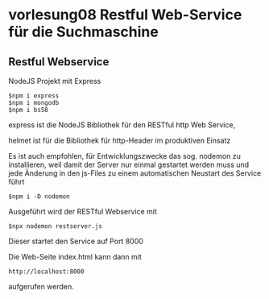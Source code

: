# vorlesung08 Restful Web-Service für die Suchmaschine

## Restful Webservice

NodeJS Projekt mit Express

```
$npm i express
$npm i mongodb
$npm i bs58
```

express ist die NodeJS Bibliothek für den RESTful http Web Service, 

helmet ist für die Bibliothek für http-Header im produktiven Einsatz

Es ist auch empfohlen, für Entwicklungszwecke das sog. nodemon zu installieren, weil damit der Server nur einmal gestartet werden muss und jede Änderung in den js-Files zu einem automatischen Neustart des Service führt

```
$npm i -D nodemon
```

Ausgeführt wird der RESTful Webservice mit 

```
$npx nodemon restserver.js
```

Dieser startet den Service auf Port 8000

Die Web-Seite index.html kann dann mit

```
http://localhost:8000
```

aufgerufen werden. 
